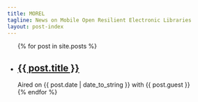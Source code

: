 ```yaml
---
title: MOREL
tagline: News on Mobile Open Resilient Electronic Libraries
layout: post-index
---
```

<ul>
  {% for post in site.posts %}
    <li>
      <h2><a href="{{ post.url }}">{{ post.title }}</a></h2>
      <div class="ficha-metadata">
          Aired on <span class="metadata-input">{{ post.date | date_to_string }}</span> with <span class="metadata-input">{{ post.guest }}</span><!-- here we will add tags that associate podcast episodes with content on the archive-->        
      </div>
    </li>
  {% endfor %}
</ul>